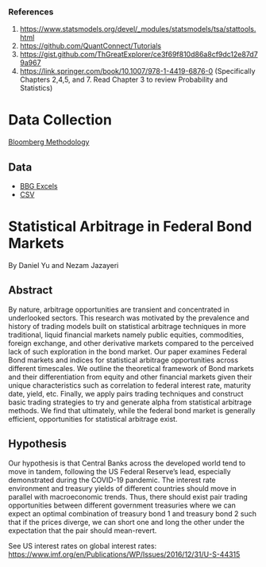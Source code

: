 
### References
1. https://www.statsmodels.org/devel/_modules/statsmodels/tsa/stattools.html
2. https://github.com/QuantConnect/Tutorials
3. https://gist.github.com/ThGreatExplorer/ce3f69f810d86a8cf9dc12e87d79a967
4. https://link.springer.com/book/10.1007/978-1-4419-6876-0 (Specifically Chapters 2,4,5, and 7. Read Chapter 3 to review Probability and Statistics)

# Data Collection
[Bloomberg Methodology](Bonds.docx)

## Data
- [BBG Excels](Data/BBG_Excels/)
- [CSV](Data/csv/)

# Statistical Arbitrage in Federal Bond Markets
By Daniel Yu and Nezam Jazayeri 

## Abstract
By nature, arbitrage opportunities are transient and concentrated in underlooked sectors. This research was motivated by the prevalence and history of trading models built on statistical arbitrage techniques in more traditional, liquid financial markets namely public equities, commodities, foreign exchange, and other derivative markets compared to the perceived lack of such exploration in the bond market. Our paper examines Federal Bond markets and indices for statistical arbitrage opportunities across different timescales. We outline the theoretical framework of Bond markets and their differentiation from equity and other financial markets given their unique characteristics such as correlation to federal interest rate, maturity date, yield, etc. Finally, we apply pairs trading techniques and construct basic trading strategies to try and generate alpha from statistical arbitrage methods. We find that ultimately, while the federal bond market is generally efficient, opportunities for statistical arbitrage exist.


## Hypothesis 
Our hypothesis is that Central Banks across the developed world tend to move in tandem, following the US Federal Reserve’s lead, especially demonstrated during the COVID-19 pandemic. The interest rate environment and treasury yields of different countries should move in parallel with macroeconomic trends. Thus, there should exist pair trading opportunities between different government treasuries where we can expect an optimal combination of treasury bond 1 and treasury bond 2 such that if the prices diverge, we can short one and long the other under the expectation that the pair should mean-revert.

See US interest rates on global interest rates:
https://www.imf.org/en/Publications/WP/Issues/2016/12/31/U-S-44315


